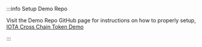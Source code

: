 :::info Setup Demo Repo

Visit the Demo Repo GitHub page for instructions on how to properly setup,
[IOTA Cross Chain Token Demo](https://github.com/iotaledger/isc-cross-chain/tree/master?tab=readme-ov-file#iota-cross-chain-token-demo)

:::